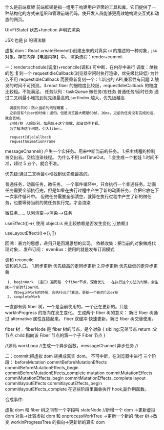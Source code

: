 什么是前端框架
前端框架是指一组用于构建用户界面的工具和库。它们提供了一种结构化的方式来组织和管理前端代码，使开发人员能够更高效地构建交互式和动态的网页。

UI=F(State) 状态+function
声明式渲染

JSX:也是 js 的语法糖

虚拟 dom：React.createElement()创建出来的对真实 ui 的描述的一种对象，jsx 对象。存在内存【电脑内存】中。
渲染流程：render+commit

一：render:schedule(调度)+reconcile(调和) 可中断，在内存中进行
调度：单独的包 复刻一个 requestIdleCallback(浏览器空闲时执行渲染，优先级比较低)
为什么不用 requestIdleCallback 而要重新复刻一个：1.新出的 API,兼容性有问题 2.触发的时间不可预测。3.react fiber 的细粒度比较细，requestIdleCallback 的粒度比较粗。不能满足。
任务队列：taskQueue 微任务/宏任务
普通任务/延时任务 通过二叉树最小堆找到优先级最高的,sortIndex 越大，优先级越高

      调度的目的：防止当前的线程堵塞 。
      之前没有fiber的时候：递归，但是浏览器大概是60帧，16ms，之前的任务没有完成的话，就会丢帧。
      24帧/秒 人眼识别，如果低于这个帧数，就会觉得卡顿。
      为了解决这个问题，引入fiber。

      requestIdleCallback
      requestAnimationFrame

messageChannel() 产生一个宏任务。用来中断当前的任务。 1.把主线程的控制权交出去。交给渲染线程。
为什么不用 setTimeOut。 1.会生成一个套娃 1.时间不准，超过 5 五个，就会不准。

优先级:通过二叉树最小堆找到优先级最高的。

普通任务，动画任务，微任务。
一个事件循环中，只会执行一个普通任务。动画任务需要全部执行完，但是如果在执行过程中产生了新的动画任务，会把它放在下一次事件循环中。
但微任务需要全部清空，就算在执行过程中产生了新的微任务，也要等待当前的微任务执行完。才会渲染

微任务...... 队列清空-->渲染-->任务

useEffect(()=>{
使用 object.is 来比较依赖是否发生变化
},[依赖])

useLayoutEffect(()=>{},[])

回溯：暴力的思想，递归只是回溯思想的实现。
依赖收集：把当前的对象做成代理对象，
发布订阅：
evenBus：使用的就是发布订阅模式

调和 reconcile  
 调和的入口。 1.同步更新 优先级高的走同步更新 2.异步更新 优先级低的走异步更新

     1. beginWork （递归）遍历每一个fiber节点，深度优先   在执行这个方法的时候，会生成一个新的fiber树。
        在beginWork的时候，会执行diff算法。更新一个新的fiber树
     2. completeWork

一直都有俩 fiber 树，一个是当前使用的，一个正在更新的。只是 workInProgress 的指向在发生变化。
生成两个 fiber 树的意义：
新旧 fiber 树通过 alternative 属性连接起来。
fiber 双缓冲:快速更新。新旧 fiber 树交替使用。

fiber 树：
fiberNode 是 fiber 树的节点，是个对象
{
sibling:兄弟节点
return :父节点
child:指向该 Fiber 节点的第一个子 Fiber 节点
}

//源码
workLoop
//生成一个异步函数，messageChannel 异步任务
//

二：commit:把虚拟 dom 转换成真实 dom。 不可中断，在浏览器中进行
三个阶段：
beforeMutation
commitBeforeMutationEffects
commitBeforeMutationEffects_begin
commitBeforeMutationEffects_complete
mutation
commitMutationEffects
commiMutationEffects_begin
commitMutationEffects_complete
layout
commitlayoutEffects
commitlayoutEffects_begin
commitlayoutEffects_complete
在这些阶段里面会执行 hook,副作用函数。

合成事件:

虚拟 dom 和 fiber 树之间有一个字段叫 stateNode
//新增一个 dom ->更新虚拟 dom 对象->比较虚拟 dom 和 onprocessWorkTree ->更新一个新的 fiber 树->改变 workInProgressTree 的指向->更新新的真实 dom
